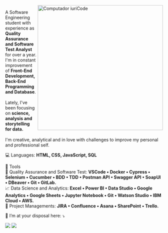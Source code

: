 <img src="https://raw.githubusercontent.com/MicaelliMedeiros/micaellimedeiros/master/image/computer-illustration.png" min-width="400px" max-width="400px" width="400px" align="right" alt="Computador iuriCode">

<p align="left"> 
  A Software Engineering student with experience as <strong>Quality Assurance and Software Test Analyst</strong> for over a year. 
  I'm in constant improvement of <strong>Front-End Development, Back-End Programming and Database</strong>.  
  <br><br>Lately, I've been focusing on <strong>science, analysis and storytelling for data.</strong>
  <br><br> I'm creative, analytical and in love with challenges to improve my 
  personal and professional self.<br>
</p>

<p align="left">
  💻 Languages: <strong>HTML, CSS, JavaScript, SQL</strong>
</p>
<p align="left">
  🔨 Tools
<br>
🧪 Quality Assurance and Software Test: <strong>VSCode • Docker • Cypress • Selenium • Cucumber • BDD • TDD • 
  Postman API • Swagger API • SoapUI • DBeaver • Git • GitLab.</strong>
  <br>
📈 Data Science and Analytics: <strong>Excel • Power BI • Data Studio • Google Analytics • Google Sheets • Jupyter Notebook • Git • 
  Watson Studio • IBM Cloud • AWS. </strong>
  <br>
💼 Project Managements: <strong>JIRA • Confluence • Asana • SharePoint • Trello.</strong>
</p>

<p align="left">
  💌 I’m at your disposal here: ⤵️
</p>

<p align="left">
  <a href="mailto:fuscocastro@gmail.com" alt="Gmail">
  <img src="https://img.shields.io/badge/-Gmail-FF0000?style=flat-square&labelColor=FF0000&logo=gmail&logoColor=white&link=fuscocastro@gmail.com" /></a>

  <a href="https://www.linkedin.com/in/ferfusco/" alt="Linkedin">
  <img src="https://img.shields.io/badge/-Linkedin-0e76a8?style=flat-square&logo=Linkedin&logoColor=white&link=https://www.linkedin.com/in/ferfusco/" /></a>
</p>  
